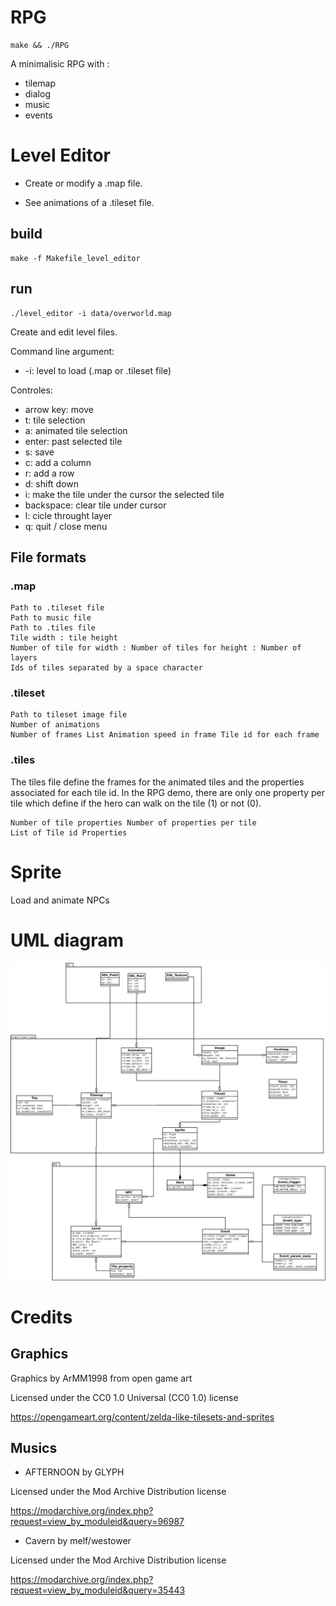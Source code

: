 # RPG

    make && ./RPG

A minimalisic RPG with :

* tilemap
* dialog
* music
* events

# Level Editor

* Create or modify a .map file.

* See animations of a .tileset file. 

## build

    make -f Makefile_level_editor

## run

    ./level_editor -i data/overworld.map

Create and edit level files.

Command line argument:

* -i: level to load (.map or .tileset file)


Controles:

* arrow key: move
* t: tile selection
* a: animated tile selection
* enter: past selected tile
* s: save
* c: add a column
* r: add a row
* d: shift down
* i: make the tile under the cursor the selected tile
* backspace: clear tile under cursor
* l: cicle throught layer
* q: quit / close menu

## File formats

### .map

```
Path to .tileset file
Path to music file
Path to .tiles file
Tile width : tile height
Number of tile for width : Number of tiles for height : Number of layers
Ids of tiles separated by a space character
```

### .tileset

```
Path to tileset image file
Number of animations
Number of frames List Animation speed in frame Tile id for each frame
```

### .tiles

The tiles file define the frames for the animated tiles and the properties associated for each tile id. In the RPG demo, there are only one property per tile which define if the hero can walk on the tile (1) or not (0).

```
Number of tile properties Number of properties per tile
List of Tile id Properties
```

# Sprite

Load and animate NPCs


# UML diagram

![Alt text](doc/uml_class_diagram.png?raw=true "UML Diagram")


# Credits

## Graphics

Graphics by ArMM1998 from open game art

Licensed under the CC0 1.0 Universal (CC0 1.0) license 

https://opengameart.org/content/zelda-like-tilesets-and-sprites

## Musics

* AFTERNOON by GLYPH 
  
Licensed under the Mod Archive Distribution license

https://modarchive.org/index.php?request=view_by_moduleid&query=96987


* Cavern by melf/westower
  
Licensed under the Mod Archive Distribution license

https://modarchive.org/index.php?request=view_by_moduleid&query=35443
